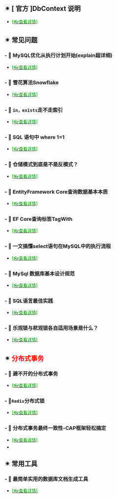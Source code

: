 <br/>



## ✴  [ 官方 ]DbContext 说明

- [<span style='color:#008B00'>[👓查看详情]</span>](https://docs.microsoft.com/zh-cn/ef/core/dbcontext-configuration/#avoiding-dbcontext-threading-issues ':target=_blank')

## ✴  常见问题

### - 🔸 MySQL优化从执行计划开始(explain超详细)

- [<span style='color:#008B00'>[👓查看详情]</span>](https://mp.weixin.qq.com/s?__biz=MjM5MzI5Mzg1OA==&mid=2247489260&idx=3&sn=d42499673186074c0b5d1886cc551ed9&chksm=a69865a191efecb7dce08926796fb3f6b22f2cbc0c4de404bca1ff529544d2bd7ae531f01d43&mpshare=1&scene=23&srcid=03244cuGoRyCIGEds5Mlq1rw&sharer_sharetime=1616544664491&sharer_shareid=59de2f213c6a6639f6a4600116f6fabf#rd ':target=_blank')

### - 🔸 雪花算法Snowflake

- [<span style='color:#008B00'>[👓查看详情]</span>](https://mp.weixin.qq.com/s?__biz=MzAwNTMxMzg1MA==&mid=2654082700&idx=2&sn=ea1616aea0ebb9901ce4d84802f99bf1&chksm=80d832d9b7afbbcf97d52a411ff45e8a71471d5f6c53087e03354bdad426b54ff1d53402911e&mpshare=1&scene=23&srcid=0225FM2ds4ihA0FksXlCvBok&sharer_sharetime=1614253098730&sharer_shareid=59de2f213c6a6639f6a4600116f6fabf#rd ':target=_blank')

### - 🔸 `in，exists`走不走索引

- [<span style='color:#008B00'>[👓查看详情]</span>](https://mp.weixin.qq.com/s?__biz=MjM5MzI5Mzg1OA==&mid=2247485505&idx=2&sn=17327d8765033075a7d914fa1e1d1b0c&chksm=a6987b0c91eff21a90869ce242fc437cd2f685370bd279d33362802d2dad55622c7d7294e551&mpshare=1&scene=23&srcid=01264gI5buzShrsGcpks6JwE&sharer_sharetime=1611629260732&sharer_shareid=59de2f213c6a6639f6a4600116f6fabf#rd ':target=_blank')

### - 🔸 SQL 语句中 where 1=1 

- [<span style='color:#008B00'>[👓查看详情]</span>](https://mp.weixin.qq.com/s?__biz=MjM5MzI5Mzg1OA==&mid=2247487722&idx=2&sn=ca1dad1c4fefe434baa8279aee85c891&chksm=a69863a791efeab1fb59eca96e222c842a72cb3701850f19fe5b937e8f97b8e7ee589045e8df&mpshare=1&scene=23&srcid=0203IoPmCJKlZjjBYAPBAixD&sharer_sharetime=1612350767409&sharer_shareid=59de2f213c6a6639f6a4600116f6fabf#rd ':target=_blank')

### - 🔸 仓储模式到底是不是反模式？

- [<span style='color:#008B00'>[👓查看详情]</span>](https://mp.weixin.qq.com/s?__biz=MzAwNTMxMzg1MA==&mid=2654082292&idx=2&sn=639cef3eb3186c45d99cfb5925178689&chksm=80d830a1b7afb9b7104c3d00061c935286b9f50f32ebce6947338b2ca0535f79120f3a59adb9&mpshare=1&scene=23&srcid=0213l3dn5KdJDBvrYNEsChFQ&sharer_sharetime=1613185815977&sharer_shareid=59de2f213c6a6639f6a4600116f6fabf#rd  ':target=_blank')

### - 🔸 EntityFramework Core查询数据基本本质

- [<span style='color:#008B00'>[👓查看详情]</span>](https://mp.weixin.qq.com/s?__biz=MzAwNTMxMzg1MA==&mid=2654082690&idx=4&sn=22e43741ce95b63646fdde03d16c0a85&chksm=80d832d7b7afbbc10f5032dd87c58d40399bf1b9eddb65f712a5b51d82e6c00e8e74bf484cc9&mpshare=1&scene=23&srcid=0226KvC5NrTQuqwtws4oPnJ1&sharer_sharetime=1614298190217&sharer_shareid=59de2f213c6a6639f6a4600116f6fabf#rd  ':target=_blank')

### - 🔸 EF Core查询标签TagWith

- [<span style='color:#008B00'>[👓查看详情]</span>](https://mp.weixin.qq.com/s?__biz=MzAwNTMxMzg1MA==&mid=2654083218&idx=7&sn=b8749944d52d0eeb961e77190d8f69a7&chksm=80d83cc7b7afb5d18855d8897de2eda6e62f94f1fed05c7c1a7d3ccb7ad4ed7b312775b93d73&mpshare=1&scene=23&srcid=0401VglScvd2qP9YYzH30wS0&sharer_sharetime=1617270776803&sharer_shareid=59de2f213c6a6639f6a4600116f6fabf#rd  ':target=_blank')

### - 🔸 一文搞懂select语句在MySQL中的执行流程

- [<span style='color:#008B00'>[👓查看详情]</span>](https://mp.weixin.qq.com/s?__biz=MjM5MzI5Mzg1OA==&mid=2247489529&idx=2&sn=b98e2bad86119232164df63071d5a151&chksm=a69864b491efeda287d2a20cbdc80eac960579f7a162def70c69a1aaf938edcc765adcae616f&mpshare=1&scene=23&srcid=04121Ddule3TTABRGn8UVH7T&sharer_sharetime=1618191879795&sharer_shareid=59de2f213c6a6639f6a4600116f6fabf#rd ':target=_blank')

### - 🔸 MySql 数据库基本设计规范

- [<span style='color:#008B00'>[👓查看详情]</span>](https://mp.weixin.qq.com/s?__biz=MzAwNTMxMzg1MA==&mid=2654083596&idx=6&sn=002b87f8b943e47ad82b7293bdb0ce84&chksm=80d83e59b7afb74f452f5886066d12f283dbe71b4263f200cee3d5879a0ac254a4c0d83df858&mpshare=1&scene=23&srcid=0607g8J80kniOEzEbT0e0Xmo&sharer_sharetime=1623048858743&sharer_shareid=59de2f213c6a6639f6a4600116f6fabf#rd ':target=_blank')

### - 🔸 SQL语言最佳实践

- [<span style='color:#008B00'>[👓查看详情]</span>](https://mp.weixin.qq.com/s?__biz=MzAwNTMxMzg1MA==&mid=2654083732&idx=8&sn=117c4c2f5bc5380a77d99eaf66600edf&chksm=80d83ec1b7afb7d7043271bf6b0956643deab00fd8efa9513b1b43edbb899bbbe23386ade603&mpshare=1&scene=23&srcid=0607hlFXci2iyevFSYQCHHvq&sharer_sharetime=1623049110854&sharer_shareid=59de2f213c6a6639f6a4600116f6fabf#rd ':target=_blank')

### - 🔸 乐观锁与悲观锁各自适用场景是什么？

- [<span style='color:#008B00'>[👓查看详情]</span>](https://mp.weixin.qq.com/s?__biz=MzAwNTMxMzg1MA==&mid=2654083787&idx=3&sn=6ff23f1e959f4a59855c3ef48d3f2730&chksm=80d83e9eb7afb788ffdd7da02eef2e242457db240d19ab8597cbf900d8f63baf0f346311d88b&mpshare=1&scene=23&srcid=06072U34Xk2C0Ywsn1ijfMFW&sharer_sharetime=1623049353137&sharer_shareid=59de2f213c6a6639f6a4600116f6fabf#rd ':target=_blank')



## ✴  <span style='color:red'>分布式事务</span>

### - 🔸 避不开的分布式事务

- [<span style='color:#008B00'>[👓查看详情]</span>](https://mp.weixin.qq.com/s?__biz=MzAwNTMxMzg1MA==&mid=2654085174&idx=6&sn=2ccf6fda1371f1eb619285da87e61257&chksm=80d80463b7af8d75b937b0b50d1099b54b3fb3d7dc6229d228bf1317418659bae456d1b2bde4&mpshare=1&scene=23&srcid=0725CW3Etxb1TtTx778nj00U&sharer_sharetime=1627181309837&sharer_shareid=59de2f213c6a6639f6a4600116f6fabf#rd ':target=_blank')

### - 🔸`Redis`分布式锁

- [<span style='color:#008B00'>[👓查看详情]</span>](https://mp.weixin.qq.com/s?__biz=MzAwNTMxMzg1MA==&mid=2654085337&idx=8&sn=600585a124f8493bdc168132a45d8997&chksm=80d8048cb7af8d9af7d6377b9ab5100e77d12cfafd135a939757173da92a71476ab853c1fb5a&mpshare=1&scene=23&srcid=0805bvR4iiRvxA5QUpBlO5ou&sharer_sharetime=1628121829700&sharer_shareid=59de2f213c6a6639f6a4600116f6fabf#rd ':target=_blank')

### - 🔸 分布式事务最终一致性-CAP框架轻松搞定

- [<span style='color:#008B00'>[👓查看详情]</span>](https://mp.weixin.qq.com/s?__biz=MjM5MzI5Mzg1OA==&mid=2247490660&idx=2&sn=b6e68bc8a60af8edeb4b75da20d6a5f0&chksm=a6986f2991efe63f0fe69114d5daf61f4d4d2c8cf2ef114f6a0a03adccd0df4479276fa78efd&mpshare=1&scene=23&srcid=0809CT2cX9tZYdsryfJeR442&sharer_sharetime=1628471880613&sharer_shareid=59de2f213c6a6639f6a4600116f6fabf#rd ':target=_blank')
- 



## ✴  常用工具

### - 🔸 最简单实用的数据库文档生成工具

- [<span style='color:#008B00'>[👓查看详情]</span>](https://mp.weixin.qq.com/s?__biz=MzI3MDE0NzYwNA==&mid=2651442530&idx=2&sn=b9fb31fee33af388cab2df079b9f06c2&chksm=f128e419c65f6d0f1cded8cce4f187038b2b23c36dee4bc5a95abb63b6797afe6e90e5338d50&mpshare=1&scene=23&srcid=02253RZoPWhIoeO2P0vUzFVG&sharer_sharetime=1614253271035&sharer_shareid=59de2f213c6a6639f6a4600116f6fabf#rd  ':target=_blank')

